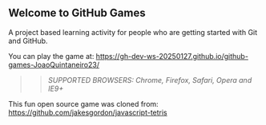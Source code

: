 ## Welcome to GitHub Games

A project based learning activity for people who are getting started with Git and GitHub.

You can play the game at: https://gh-dev-ws-20250127.github.io/github-games-JoaoQuintaneiro23/

>> _*SUPPORTED BROWSERS*: Chrome, Firefox, Safari, Opera and IE9+_

This fun open source game was cloned from: https://github.com/jakesgordon/javascript-tetris
